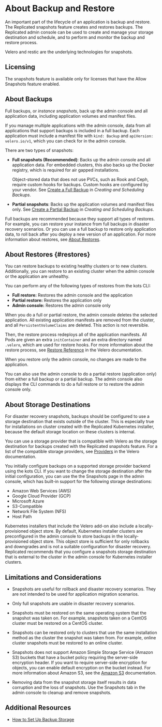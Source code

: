 # About Backup and Restore

An important part of the lifecycle of an application is backup and restore. The Replicated snapshots feature creates and restores backups. The Replicated admin console can be used to create and manage your storage destination and schedule, and to perform and monitor the backup and restore process.

Velero and restic are the underlying technologies for snapshots.

## Licensing

The snapshots feature is available only for licenses that have the Allow Snapshots feature enabled. 

## About Backups

Full backups, or _instance snapshots_, back up the admin console and all application data, including application volumes and manifest files.

If you manage multiple applications with the admin console, data from all applications that support backups is included in a full backup. Each application must include a manifest file with `kind: Backup` and `apiVersion: velero.io/v1`, which you can check for in the admin console.

There are two types of snapshots:
  * **Full snapshots (Recommended)**: Backs up the admin console and all application data. For embedded clusters, this also backs up the Docker registry, which is required for air gapped installations.

    Object-stored data that does not use PVCs, such as Rook and Ceph, require custom hooks for backups. Custom hooks are configured by your vendor. See [Create a Full Backup](snapshots-creating#full) in _Creating and Scheduling Backups_.

  * **Partial snapshots**: Backs up the application volumes and manifest files only. See [Create a Partial Backup](snapshots-creating#partial) in _Creating and Scheduling Backups_.

Full backups are recommended because they support all types of restores. For example, you can restore your instance from full backups in disaster recovery scenarios. Or you can use a full backup to restore only application data, to roll back after you deploy a new version of an application. For more information about restores, see [About Restores](#restores).

## About Restores {#restores}

You can restore backups to existing healthy clusters or to new clusters. Additionally, you can restore to an existing cluster when the admin console or the application are unhealthy.

You can perform any of the following types of restores from the kots CLI:

- **Full restore:** Restores the admin console and the application
- **Partial restore:** Restores the application only
- **Admin console:** Restores the admin console only

When you do a full or partial restore, the admin console deletes the selected application. All existing application manifests are removed from the cluster, and all `PersistentVolumeClaims` are deleted. This action is not reversible.

Then, the restore process redeploys all of the application manifests. All Pods are given an extra `initContainer` and an extra directory named `.velero`, which are used for restore hooks. For more information about the restore process, see [Restore Reference](https://velero.io/docs/v1.9/restore-reference/) in the Velero documentation.

When you restore only the admin console, no changes are made to the application.

You can also use the admin console to do a partial restore (application only) from either a full backup or a partial backup. The admin console also displays the CLI commands to do a full restore or to restore the admin console only.

## About Storage Destinations

For disaster recovery snapshots, backups should be configured to use a storage destination that exists outside of the cluster. This is especially true for installations on cluster created with the Replicated Kubernetes installer, because the default storage location on these clusters is internal.

You can use a storage provider that is compatible with Velero as the storage destination for backups created with the Replicated snapshots feature. For a list of the compatible storage providers, see [Providers](https://velero.io/docs/v1.9/supported-providers/) in the Velero documentation.

You initially configure backups on a supported storage provider backend using the kots CLI. If you want to change the storage destination after the initial configuration, you can use the the Snapshots page in the admin console, which has built-in support for the following storage destinations:

- Amazon Web Services (AWS)
- Google Cloud Provider (GCP)
- Microsoft Azure
- S3-Compatible
- Network File System (NFS)
- Host Path

Kubernetes installers that include the Velero add-on also include a locally-provisioned object store. By default, Kubernetes installer clusters are preconfigured in the admin console to store backups in the locally-provisioned object store. This object store is sufficient for only rollbacks and downgrades and is not a suitable configuration for disaster recovery. Replicated recommends that you configure a snapshots storage destination that is external to the cluster in the admin console for Kubernetes installer clusters.

## Limitations and Considerations

- Snapshots are useful for rollback and disaster recovery scenarios. They are not intended to be used for application migration scenarios.

- Only full snapshots are usable in disaster recovery scenarios.

- Snapshots must be restored on the same operating system that the snapshot was taken on. For example, snapshots taken on a CentOS cluster must be restored on a CentOS cluster.

- Snapshots can be restored only to clusters that use the same installation method as the cluster the snapshot was taken from. For example, online cluster snapshots must be restored to an online cluster.

- Snapshots does not support Amazon Simple Storage Service (Amazon S3) buckets that have a bucket policy requiring the server-side encryption header. If you want to require server-side encryption for objects, you can enable default encryption on the bucket instead. For more information about Amazon S3, see the [Amazon S3](https://docs.aws.amazon.com/s3/?icmpid=docs_homepage_featuredsvcs) documentation.

- Removing data from the snapshot storage itself results in data corruption and the loss of snapshots. Use the Snapshots tab in the admin console to cleanup and remove snapshots.

## Additional Resources

- [How to Set Up Backup Storage](snapshots-config-workflow)
